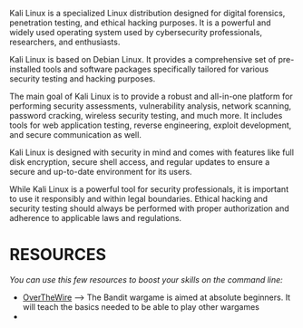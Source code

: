 Kali Linux is a specialized Linux distribution designed for digital forensics, penetration testing, and ethical hacking purposes. It is a powerful and widely used operating system used by cybersecurity professionals, researchers, and enthusiasts.

Kali Linux is based on Debian Linux. It provides a comprehensive set of pre-installed tools and software packages specifically tailored for various security testing and hacking purposes.

The main goal of Kali Linux is to provide a robust and all-in-one platform for performing security assessments, vulnerability analysis, network scanning, password cracking, wireless security testing, and much more. It includes tools for web application testing, reverse engineering, exploit development, and secure communication as well.

Kali Linux is designed with security in mind and comes with features like full disk encryption, secure shell access, and regular updates to ensure a secure and up-to-date environment for its users.

While Kali Linux is a powerful tool for security professionals, it is important to use it responsibly and within legal boundaries. Ethical hacking and security testing should always be performed with proper authorization and adherence to applicable laws and regulations.

# RESOURCES
_You can use this few resources to boost your skills on the command line:_
- [OverTheWire](https://overthewire.org/wargames/bandit/) --> The Bandit wargame is aimed at absolute beginners. It will teach the basics needed to be able to play other wargames
- 